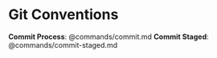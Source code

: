 # Git Conventions

**Commit Process**: @commands/commit.md
**Commit Staged**: @commands/commit-staged.md

